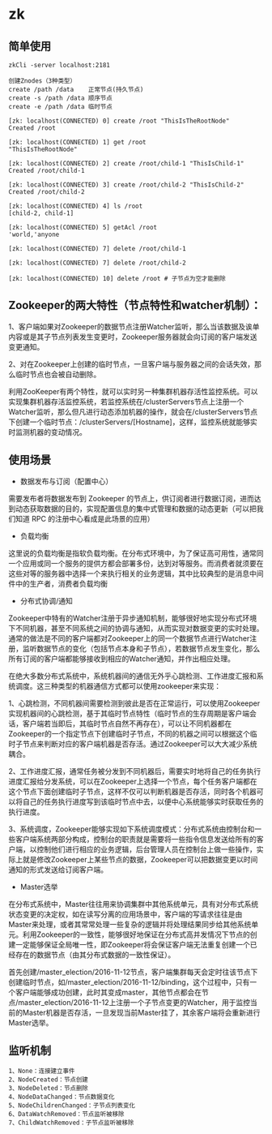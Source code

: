 # zk

## 简单使用

```
zkCli -server localhost:2181

创建Znodes（3种类型）
create /path /data    正常节点(持久节点)
create -s /path /data 顺序节点
create -e /path /data 临时节点

[zk: localhost(CONNECTED) 0] create /root "ThisIsTheRootNode"
Created /root

[zk: localhost(CONNECTED) 1] get /root
"ThisIsTheRootNode"

[zk: localhost(CONNECTED) 2] create /root/child-1 "ThisIsChild-1"
Created /root/child-1

[zk: localhost(CONNECTED) 3] create /root/child-2 "ThisIsChild-2"
Created /root/child-2

[zk: localhost(CONNECTED) 4] ls /root
[child-2, child-1]

[zk: localhost(CONNECTED) 5] getAcl /root
'world,'anyone

[zk: localhost(CONNECTED) 7] delete /root/child-1

[zk: localhost(CONNECTED) 7] delete /root/child-2

[zk: localhost(CONNECTED) 10] delete /root # 子节点为空才能删除
```

## Zookeeper的两大特性（节点特性和watcher机制）：

1、客户端如果对Zookeeper的数据节点注册Watcher监听，那么当该数据及诶单内容或是其子节点列表发生变更时，Zookeeper服务器就会向订阅的客户端发送变更通知。

2、对在Zookeeper上创建的临时节点，一旦客户端与服务器之间的会话失效，那么临时节点也会被自动删除。

利用ZooKeeper有两个特性，就可以实时另一种集群机器存活性监控系统。可以实现集群机器存活监控系统，若监控系统在/clusterServers节点上注册一个Watcher监听，那么但凡进行动态添加机器的操作，就会在/clusterServers节点下创建一个临时节点：/clusterServers/[Hostname]，这样，监控系统就能够实时监测机器的变动情况。


## 使用场景

- 数据发布与订阅（配置中心）

需要发布者将数据发布到 Zookeeper 的节点上，供订阅者进行数据订阅，进而达到动态获取数据的目的，实现配置信息的集中式管理和数据的动态更新（可以把我们知道 RPC 的注册中心看成是此场景的应用）

- 负载均衡

这里说的负载均衡是指软负载均衡。在分布式环境中，为了保证高可用性，通常同一个应用或同一个服务的提供方都会部署多份，达到对等服务。而消费者就须要在这些对等的服务器中选择一个来执行相关的业务逻辑，其中比较典型的是消息中间件中的生产者，消费者负载均衡


- 分布式协调/通知

Zookeeper中特有的Watcher注册于异步通知机制，能够很好地实现分布式环境下不同机器，甚至不同系统之间的协调与通知，从而实现对数据变更的实时处理。通常的做法是不同的客户端都对Zookeeper上的同一个数据节点进行Watcher注册，监听数据节点的变化（包括节点本身和子节点），若数据节点发生变化，那么所有订阅的客户端都能够接收到相应的Watcher通知，并作出相应处理。

在绝大多数分布式系统中，系统机器间的通信无外乎心跳检测、工作进度汇报和系统调度。这三种类型的机器通信方式都可以使用zookeeper来实现：

1、心跳检测，不同机器间需要检测到彼此是否在正常运行，可以使用Zookeeper实现机器间的心跳检测，基于其临时节点特性（临时节点的生存周期是客户端会话，客户端若当即后，其临时节点自然不再存在），可以让不同机器都在Zookeeper的一个指定节点下创建临时子节点，不同的机器之间可以根据这个临时子节点来判断对应的客户端机器是否存活。通过Zookeeper可以大大减少系统耦合。

2、工作进度汇报，通常任务被分发到不同机器后，需要实时地将自己的任务执行进度汇报给分发系统，可以在Zookeeper上选择一个节点，每个任务客户端都在这个节点下面创建临时子节点，这样不仅可以判断机器是否存活，同时各个机器可以将自己的任务执行进度写到该临时节点中去，以便中心系统能够实时获取任务的执行进度。

3、系统调度，Zookeeper能够实现如下系统调度模式：分布式系统由控制台和一些客户端系统两部分构成，控制台的职责就是需要将一些指令信息发送给所有的客户端，以控制他们进行相应的业务逻辑，后台管理人员在控制台上做一些操作，实际上就是修改Zookeeper上某些节点的数据，Zookeeper可以把数据变更以时间通知的形式发送给订阅客户端。

- Master选举

在分布式系统中，Master往往用来协调集群中其他系统单元，具有对分布式系统状态变更的决定权，如在读写分离的应用场景中，客户端的写请求往往是由Master来处理，或者其常常处理一些复杂的逻辑并将处理结果同步给其他系统单元。利用Zookeeper的一致性，能够很好地保证在分布式高并发情况下节点的创建一定能够保证全局唯一性，即Zookeeper将会保证客户端无法重复创建一个已经存在的数据节点（由其分布式数据的一致性保证）。

首先创建/master_election/2016-11-12节点，客户端集群每天会定时往该节点下创建临时节点，如/master_election/2016-11-12/binding，这个过程中，只有一个客户端能够成功创建，此时其变成master，其他节点都会在节点/master_election/2016-11-12上注册一个子节点变更的Watcher，用于监控当前的Master机器是否存活，一旦发现当前Master挂了，其余客户端将会重新进行Master选举。






## 监听机制
```
1、None：连接建立事件
2、NodeCreated：节点创建
3、NodeDeleted：节点删除
4、NodeDataChanged：节点数据变化
5、NodeChildrenChanged：子节点列表变化
6、DataWatchRemoved：节点监听被移除
7、ChildWatchRemoved：子节点监听被移除
```